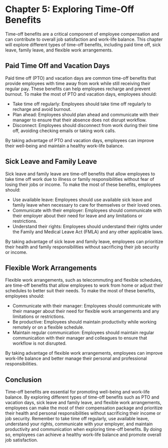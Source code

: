 Chapter 5: Exploring Time-Off Benefits
======================================

Time-off benefits are a critical component of employee compensation and can contribute to overall job satisfaction and work-life balance. This chapter will explore different types of time-off benefits, including paid time off, sick leave, family leave, and flexible work arrangements.

Paid Time Off and Vacation Days
-------------------------------

Paid time off (PTO) and vacation days are common time-off benefits that provide employees with time away from work while still receiving their regular pay. These benefits can help employees recharge and prevent burnout. To make the most of PTO and vacation days, employees should:

* Take time off regularly: Employees should take time off regularly to recharge and avoid burnout.
* Plan ahead: Employees should plan ahead and communicate with their manager to ensure that their absence does not disrupt workflow.
* Disconnect: Employees should disconnect from work during their time off, avoiding checking emails or taking work calls.

By taking advantage of PTO and vacation days, employees can improve their well-being and maintain a healthy work-life balance.

Sick Leave and Family Leave
---------------------------

Sick leave and family leave are time-off benefits that allow employees to take time off work due to illness or family responsibilities without fear of losing their jobs or income. To make the most of these benefits, employees should:

* Use available leave: Employees should use available sick leave and family leave when necessary to care for themselves or their loved ones.
* Communicate with their employer: Employees should communicate with their employer about their need for leave and any limitations or restrictions.
* Understand their rights: Employees should understand their rights under the Family and Medical Leave Act (FMLA) and any other applicable laws.

By taking advantage of sick leave and family leave, employees can prioritize their health and family responsibilities without sacrificing their job security or income.

Flexible Work Arrangements
--------------------------

Flexible work arrangements, such as telecommuting and flexible schedules, are time-off benefits that allow employees to work from home or adjust their schedules to better suit their needs. To make the most of these benefits, employees should:

* Communicate with their manager: Employees should communicate with their manager about their need for flexible work arrangements and any limitations or restrictions.
* Be productive: Employees should maintain productivity while working remotely or on a flexible schedule.
* Maintain regular communication: Employees should maintain regular communication with their manager and colleagues to ensure that workflow is not disrupted.

By taking advantage of flexible work arrangements, employees can improve work-life balance and better manage their personal and professional responsibilities.

Conclusion
----------

Time-off benefits are essential for promoting well-being and work-life balance. By exploring different types of time-off benefits such as PTO and vacation days, sick leave and family leave, and flexible work arrangements, employees can make the most of their compensation package and prioritize their health and personal responsibilities without sacrificing their income or job security. Remember to take time off regularly, use available leave, understand your rights, communicate with your employer, and maintain productivity and communication when exploring time-off benefits. By doing so, employees can achieve a healthy work-life balance and promote overall job satisfaction.


